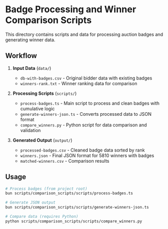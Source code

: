 # Badge Processing and Winner Comparison Scripts

This directory contains scripts and data for processing auction badges and generating winner data.

## Workflow

1. **Input Data** (`data/`)
   - `db-with-badges.csv` - Original bidder data with existing badges
   - `winners-rank.txt` - Winner ranking data for comparison

2. **Processing Scripts** (`scripts/`)
   - `process-badges.ts` - Main script to process and clean badges with cumulative logic
   - `generate-winners-json.ts` - Converts processed data to JSON format
   - `compare_winners.py` - Python script for data comparison and validation

3. **Generated Output** (`output/`)
   - `processed-badges.csv` - Cleaned badge data sorted by rank
   - `winners.json` - Final JSON format for 5810 winners with badges
   - `matched-winners.csv` - Comparison results

## Usage

```bash
# Process badges (from project root)
bun scripts/comparison_scripts/scripts/process-badges.ts

# Generate JSON output
bun scripts/comparison_scripts/scripts/generate-winners-json.ts

# Compare data (requires Python)
python scripts/comparison_scripts/scripts/compare_winners.py
```
